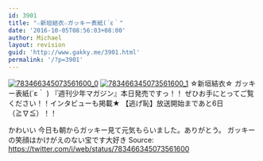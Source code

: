 ```yaml
---
id: 3901
title: "☆新垣結衣☆ガッキー表紙(´ε｀"
date: '2016-10-05T08:56:03+08:00'
author: Michael
layout: revision
guid: 'http://www.gakky.me/3901.html'
permalink: '/?p=3901'
---
```


[![783466345073561600_0](http://www.yui-aragaki.org/wp-content/uploads/2016/10/783466345073561600_0.jpg)](http://www.yui-aragaki.org/wp-content/uploads/2016/10/783466345073561600_0.jpg)
[![783466345073561600_1](http://www.yui-aragaki.org/wp-content/uploads/2016/10/783466345073561600_1.jpg)](http://www.yui-aragaki.org/wp-content/uploads/2016/10/783466345073561600_1.jpg)
☆新垣結衣☆
ガッキー表紙(´ε｀ )
『週刊少年マガジン』本日発売ですっ！！
ぜひお手にとってご覧ください！！インタビューも掲載★
【逃げ恥】放送開始まであと6日（≧∇≦）！！

かわいい
今日も朝からガッキー見て元気もらいました。ありがとう。
ガッキーの笑顔はかけがえのない宝です大好き
Source: <https://twitter.com/i/web/status/783466345073561600>
